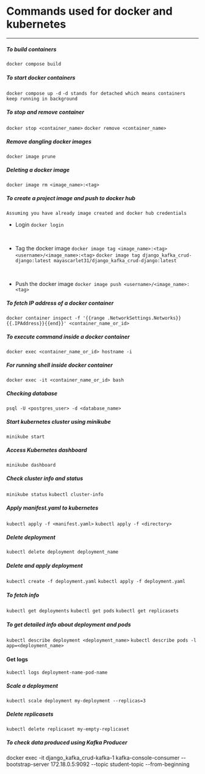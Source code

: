 # Commands used for docker and kubernetes
***

##### To build containers
`docker compose build`

##### To start docker containers
`docker compose up -d`
`-d stands for detached which means containers keep running in background`

##### To stop and remove container
`docker stop <container_name>`
`docker remove <container_name>`

##### Remove dangling docker images
`docker image prune`

##### Deleting a docker image
`docker image rm <image_name>:<tag>`

##### To create a project image and push to docker hub
`Assuming you have already image created and docker hub credentials`
- Login
`docker login`
<br/>

- Tag the docker image
  `docker image tag <image_name>:<tag> <username>/<image_name>:<tag>`
  `docker image tag django_kafka_crud-django:latest mayascarlet31/django_kafka_crud-django:latest`
<br/>

- Push the docker image
`docker image push <username>/<image_name>:<tag>`


##### To fetch IP address of a docker container
`docker container inspect -f '{{range .NetworkSettings.Networks}}{{.IPAddress}}{{end}}' <container_name_or_id>`

##### To execute command inside a docker container
`docker exec <container_name_or_id> hostname -i`

##### For running shell inside docker container
`docker exec -it <container_name_or_id> bash`

##### Checking database
`psql -U <postgres_user> -d <database_name>`

##### Start kubernetes cluster using minikube
`minikube start`

##### Access Kubernetes dashboard
`minikube dashboard`


##### Check cluster info and status
`minikube status`
`kubectl cluster-info`


##### Apply manifest.yaml to kubernetes
`kubectl apply -f <manifest.yaml>`
`kubectl apply -f <directory>`

##### Delete deployment
`kubectl delete deployment deployment_name`


##### Delete and apply deployment
`kubectl create -f deployment.yaml`
`kubectl apply -f deployment.yaml`

##### To fetch info
`kubectl get deployments`
`kubectl get pods`
`kubectl get replicasets`

##### To get detailed info about deployment and pods
`kubectl describe deployment <deployment_name>`
`kubectl describe pods -l app=<deployment_name>`

#### Get logs
`kubectl logs deployment-name-pod-name`


##### Scale a deployment
`kubectl scale deployment my-deployment --replicas=3`

##### Delete replicasets
`kubectl delete replicaset my-empty-replicaset`

##### To check data produced using Kafka Producer
docker exec -it django_kafka_crud-kafka-1 kafka-console-consumer --bootstrap-server 172.18.0.5:9092 --topic student-topic --from-beginning
